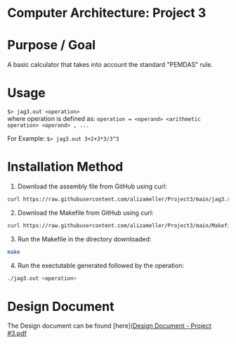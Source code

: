 # Computer Architecture: Project 3 
# Purpose / Goal
A basic calculator that takes into account the standard "PEMDAS" rule. 
# Usage
``` $> jag3.out <operation> ```  
where operation is defined as:
``` operation = <operand> <arithmetic operation> <operand> , ... ```
  
For Example: 
``` $> jag3.out 3+2+3*3/3^3 ```

# Installation Method
1. Download the assembly file from GitHub using curl:
```bash
curl https://raw.githubusercontent.com/alizameller/Project3/main/jag3.s --output jag3.s
```
2. Download the Makefile from GitHub using curl: 
```bash
curl https://raw.githubusercontent.com/alizameller/Project3/main/Makefile --output Makefile
```
3. Run the Makefile in the directory downloaded: 
```bash
make
```
4. Run the exectutable generated followed by the operation: 
```bash
./jag3.out <operation>
```

# Design Document
The Design document can be found [here]([Design Document - Project #3.pdf](https://github.com/alizameller/Project3/files/6476386/Design.Document.-.Project.3.pdf)

